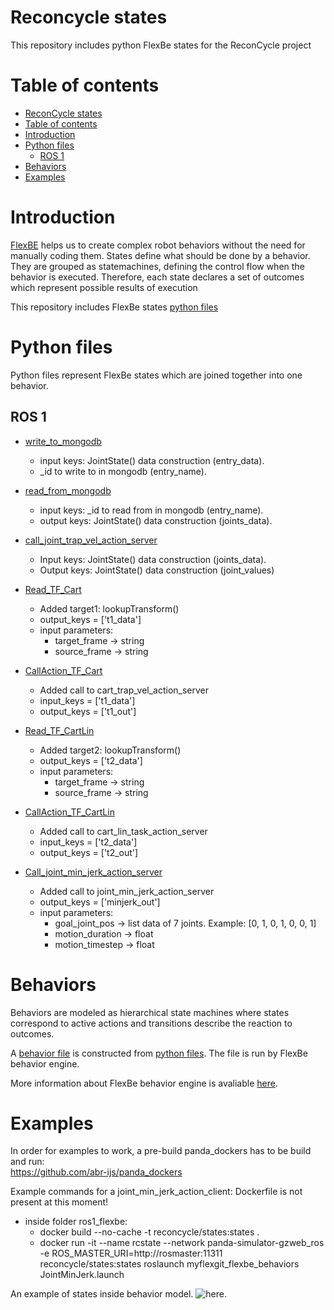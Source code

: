 # Reconcycle states

This repository includes python FlexBe states for the ReconCycle project

# Table of contents

- [ReconCycle states](#reconcycle-states)
- [Table of contents](#table-of-contents)
- [Introduction](#introduction)
- [Python files](#python-files)
	- [ROS 1](#ros-1)
- [Behaviors](#behaviors)
- [Examples](#examples)


# Introduction
[FlexBE](http://wiki.ros.org/flexbe/) helps us to create complex robot behaviors without the need for manually coding them.
States define what should be done by a behavior. They are grouped as statemachines, defining the control flow when the behavior is executed. 
Therefore, each state declares a set of outcomes which represent possible results of execution

This repository includes FlexBe states [python files](#python-files)


# Python files
Python files represent FlexBe states which are joined together into one behavior.

## ROS 1  
- [write_to_mongodb](/myflexgit_flexbe_states/src/myflexgit_flexbe_states/write_to_mongodb.py)
	- input keys: JointState() data construction (entry_data).
	- _id to write to in mongodb (entry_name).
 
- [read_from_mongodb](/myflexgit_flexbe_states/src/myflexgit_flexbe_states/read_from_mongodb.py)
	- input keys: _id to read from in mongodb (entry_name).
	- output keys: JointState() data construction (joints_data).

- [call_joint_trap_vel_action_server](/myflexgit_flexbe_states/src/myflexgit_flexbe_states/call_joint_trap_vel_action_server.py)
	- Input keys: JointState() data construction (joints_data).
	- Output keys: JointState() data construction (joint_values)

- [Read_TF_Cart](/myflexgit_flexbe_states/src/myflexgit_flexbe_states/Read_TF_Cart.py)
	- Added target1: lookupTransform()
	- output_keys = ['t1_data']
	- input parameters: 
		- target_frame -> string
    	- source_frame -> string

- [CallAction_TF_Cart](/myflexgit_flexbe_states/src/myflexgit_flexbe_states/CallAction_TF_Cart.py)
	- Added call to cart_trap_vel_action_server
	- input_keys = ['t1_data']
	- output_keys = ['t1_out']

- [Read_TF_CartLin](/myflexgit_flexbe_states/src/myflexgit_flexbe_states/Read_TF_CartLin.py)
	- Added target2: lookupTransform()
	- output_keys = ['t2_data']
	- input parameters:
		- target_frame -> string
    	- source_frame -> string

- [CallAction_TF_CartLin](/myflexgit_flexbe_states/src/myflexgit_flexbe_states/CallAction_TF_CartLin.py)
	- Added call to cart_lin_task_action_server
	- input_keys = ['t2_data']
	- output_keys = ['t2_out']

- [Call_joint_min_jerk_action_server](/myflexgit_flexbe_states/src/myflexgit_flexbe_states/Call_joint_min_jerk_action_server.py)
	- Added call to joint_min_jerk_action_server
	- output_keys = ['minjerk_out']
	- input parameters:
		- goal_joint_pos -> list data of 7 joints. Example: [0, 1, 0, 1, 0, 0, 1]
		- motion_duration -> float 
		- motion_timestep -> float
	

# Behaviors
Behaviors are modeled as hierarchical state machines where states correspond to active actions and transitions describe the reaction to outcomes.

A [behavior file](/myflexgit_flexbe_behaviors/src/myflexgit_flexbe_behaviors/flexbefull_sm.py) is constructed from [python files](#python-files). The file is run by FlexBe behavior engine.

More information about FlexBe behavior engine is avaliable [here](https://github.com/team-vigir/flexbe_behavior_engine/blob/master/README.md).


# Examples
In order for examples to work, a pre-build panda_dockers has to be build and run:  
https://github.com/abr-ijs/panda_dockers

Example commands for a joint_min_jerk_action_client:
Dockerfile is not present at this moment!
- inside folder ros1_flexbe:
	- docker build --no-cache -t reconcycle/states:states .
	- docker run -it --name rcstate --network panda-simulator-gzweb_ros -e ROS_MASTER_URI=http://rosmaster:11311 reconcycle/states:states roslaunch myflexgit_flexbe_behaviors JointMinJerk.launch
		
An example of states inside behavior model. ![here](https://github.com/ReconCycle/reconcycle_states/blob/main/myflexgit_flexbe_states/src/myflexgit_flexbe_states/FlexBe%20Statemachine.png).